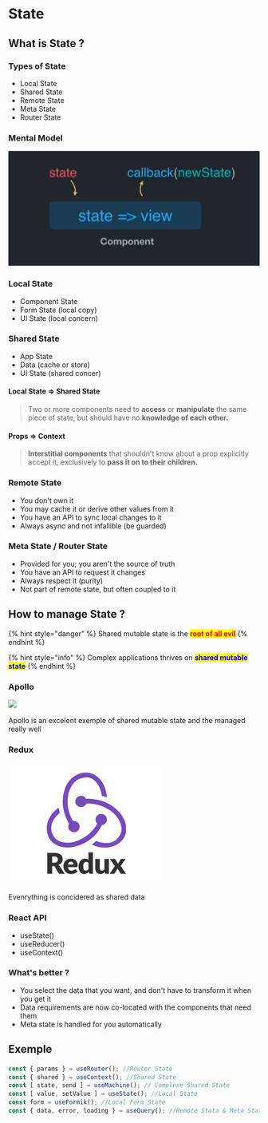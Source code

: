 # State

## What is State ?

### Types of State

* Local State
* Shared State
* Remote State
* Meta State
* Router State

### Mental Model

![Modern Front-End Framework's Mental Model ](../.gitbook/assets/model.PNG)

### Local State

* Component State
* Form State (local copy)
* UI State (local concern)

### Shared State

* App State
* Data (cache or store)
* UI State (shared concer)

#### Local State => Shared State

> Two or more components need to **access** or **manipulate** the same piece of state, but should have no **knowledge of each other.**

#### Props => Context

> **Interstitial components** that shouldn't know about a prop explicitly accept it, exclusively to **pass it on to their children.**

### Remote State

* You don't own it
* You may cache it or derive other values from it
* You have an API to sync local changes to it
* Always async and not infallible (be guarded)

### Meta State / Router State

* Provided for you; you aren't the source of truth
* You have an API to request it changes
* Always respect it (purity)
* Not part of remote state, but often coupled to it

## How to manage State ?

{% hint style="danger" %}
Shared mutable state is the <mark style="color:red;">**root of all evil**</mark>
{% endhint %}

{% hint style="info" %}
Complex applications thrives on <mark style="color:blue;">**shared mutable state**</mark>
{% endhint %}

### Apollo

![](../.gitbook/assets/apollo\_logo.png)

Apollo is an excelent exemple of shared mutable state and the managed really well

### Redux

![](../.gitbook/assets/Redux.png)

Evenrything is concidered as shared data&#x20;

### React API

* useState()
* useReducer()
* useContext()

### What's better ?

* You select the data that you want, and don't have to transform it when you get it
* Data requirements are now co-located with the components that need them
* Meta state is handled for you automatically

## Exemple

```javascript
const { params } = useRouter(); //Router State
const { shared } = useContext(); //Shared State
const [ state, send ] = useMachine(); // Complexe Shared State
const [ value, setValue ] = useState(); //Local State
const form = useFormik(); //Local Form State
const { data, error, loading } = useQuery(); //Remote Stata & Meta State
```
